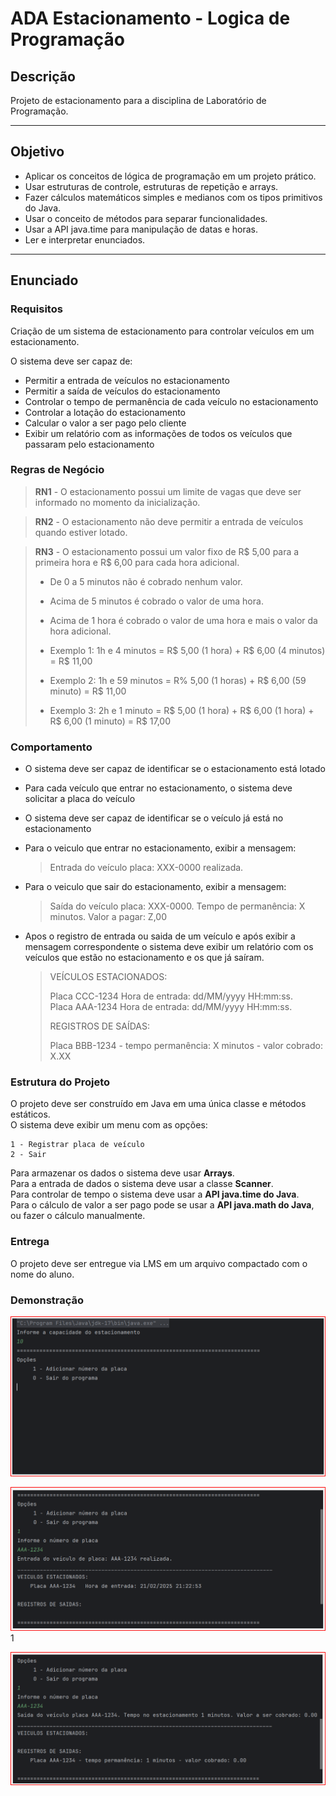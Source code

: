 # ADA Estacionamento - Logica de Programação

## Descrição
Projeto de estacionamento para a disciplina de Laboratório de Programação.

---
## Objetivo

- Aplicar os conceitos de lógica de programação em um projeto prático.  
- Usar estruturas de controle, estruturas de repetição e arrays.  
- Fazer cálculos matemáticos simples e medianos com os tipos primitivos do Java.  
- Usar o conceito de métodos para separar funcionalidades.  
- Usar a API java.time para manipulação de datas e horas.   
- Ler e interpretar enunciados.

---
## Enunciado

### Requisitos
Criação de um sistema de estacionamento para controlar veículos em um estacionamento. 

O sistema deve ser capaz de:

- Permitir a entrada de veículos no estacionamento
- Permitir a saída de veículos do estacionamento
- Controlar o tempo de permanência de cada veículo no estacionamento
- Controlar a lotação do estacionamento
- Calcular o valor a ser pago pelo cliente
- Exibir um relatório com as informações de todos os veículos que passaram pelo estacionamento

### Regras de Negócio

> **RN1** - O estacionamento possui um limite de vagas que deve ser informado no momento da inicialização.

> **RN2** - O estacionamento não deve permitir a entrada de veículos quando estiver lotado.

> **RN3** - O estacionamento possui um valor fixo de R$ 5,00 para a primeira hora e R$ 6,00 para cada hora adicional.
>
> - De 0 a 5 minutos não é cobrado nenhum valor.
>
> - Acima de 5 minutos é cobrado o valor de uma hora.
>
> - Acima de 1 hora é cobrado o valor de uma hora e mais o valor da hora adicional. 
> - Exemplo 1: 1h e 4 minutos = R$ 5,00 (1 hora) + R$ 6,00 (4 minutos) = R$ 11,00
> - Exemplo 2: 1h e 59 minutos = R% 5,00 (1 horas) + R$ 6,00 (59 minuto) = R$ 11,00
> - Exemplo 3: 2h e 1 minuto = R$ 5,00 (1 hora) + R$ 6,00 (1 hora) + R$ 6,00 (1 minuto) = R$ 17,00
             
### Comportamento

- O sistema deve ser capaz de identificar se o estacionamento está lotado


- Para cada veículo que entrar no estacionamento, o sistema deve solicitar a placa do veículo


- O sistema deve ser capaz de identificar se o veículo já está no estacionamento


- Para o veiculo que entrar no estacionamento, exibir a mensagem:
    > Entrada do veículo placa: XXX-0000 realizada.

- Para o veiculo que sair do estacionamento, exibir a mensagem:

    > Saída do veículo placa: XXX-0000. Tempo de permanência: X minutos. Valor a pagar: Z,00

- Apos o registro de entrada ou saida de um veículo e após exibir a mensagem correspondente
o sistema deve exibir um relatório com os veículos que estão no estacionamento e os que já saíram.

  > VEÍCULOS ESTACIONADOS:
  > 
  > Placa CCC-1234 	 Hora de entrada: dd/MM/yyyy HH:mm:ss.  
  > Placa AAA-1234 	 Hora de entrada: dd/MM/yyyy HH:mm:ss.
  >   
  > REGISTROS DE SAÍDAS:
  > 
  > Placa BBB-1234 - tempo permanência: X minutos - valor cobrado: X.XX

### Estrutura do Projeto

O projeto deve ser construído em Java em uma única classe e métodos estáticos.  
O sistema deve exibir um menu com as opções:

    1 - Registrar placa de veículo
    2 - Sair

Para armazenar os dados o sistema deve usar **Arrays**.  
Para a entrada de dados o sistema deve usar a classe **Scanner**.  
Para controlar de tempo o sistema deve usar a **API java.time do Java**.  
Para o cálculo de valor a ser pago pode se usar a **API java.math do Java**, ou fazer o cálculo manualmente.

### Entrega
O projeto deve ser entregue via LMS em um arquivo compactado com o nome do aluno.

### Demonstração

![img.png](images/img.png)

![img_1.png](images/img_1.png)1

![img_2.png](images/img_2.png)
